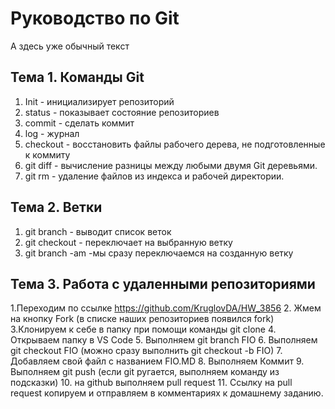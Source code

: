 # Руководство по Git
А здесь уже обычный текст
## Тема 1. Команды Git
1. Init - инициализирует репозиторий
2. status - показывает состояние репозиториев
3. commit - сделать коммит
4. log - журнал
5. checkout - восстановить файлы рабочего дерева, не подготовленные к коммиту
6. git diff - вычисление разницы между любыми двумя Git деревьями.
7. git rm - удаление файлов из индекса и рабочей директории.
## Тема 2. Ветки
1. git branch - выводит список веток
2. git checkout - переключает на выбранную ветку
3. git branch -am -мы сразу переключаемся на созданную ветку
## Тема 3. Работа с удаленными репозиториями
1.Переходим по ссылке https://github.com/KruglovDA/HW_3856
2. Жмем на кнопку Fork (в списке наших репозиториев появился fork)
3.Клонируем к себе в папку при помощи команды git clone
4. Открываем папку в VS Code
5. Выполняем git branch FIO
6. Выполняем git checkout FIO (можно сразу выполнить git checkout -b FIO)
7. Добавляем свой файл с названием FIO.MD
8. Выполняем Коммит
9. Выполняем git push (если git ругается, выполняем команду из подсказки)
10. на github выполняем pull request
11. Ссылку на pull request копируем и отправляем в комментариях к домашнему заданию.